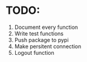 TODO:
=====

1. Document every function
2. Write test functions
3. Push package to pypi
4. Make persitent connection
5. Logout function
